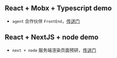 ## React + Mobx + Typescript demo

- `agent` 合作伙伴 `FrontEnd`，[传送门](./agent)

## React + NextJS + node demo

- `next + node` 服务端渲染页面预研，[传送门](./next)
